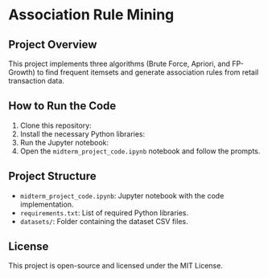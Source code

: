 # Association Rule Mining

## Project Overview
This project implements three algorithms (Brute Force, Apriori, and FP-Growth) to find frequent itemsets and generate association rules from retail transaction data.

## How to Run the Code
1. Clone this repository:
2. Install the necessary Python libraries:
3. Run the Jupyter notebook:
4. Open the `midterm_project_code.ipynb` notebook and follow the prompts.

## Project Structure
- `midterm_project_code.ipynb`: Jupyter notebook with the code implementation.
- `requirements.txt`: List of required Python libraries.
- `datasets/`: Folder containing the dataset CSV files.

## License
This project is open-source and licensed under the MIT License.
